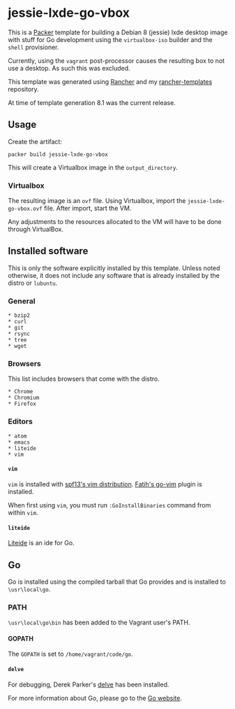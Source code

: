 # jessie-lxde-go-vbox
This is a [Packer](https://packer.io) template for building a Debian 8 (jessie) lxde desktop image with stuff for Go development using the `virtualbox-iso` builder and the `shell` provisioner.

Currently, using the `vagrant` post-processor causes the resulting box to not use a desktop. As such this was excluded. 

This template was generated using [Rancher](https://github.com/mohae/rancher) and my [rancher-templates](https://github.com/mohae/rancher-templates) repository.

At time of template generation 8.1 was the current release.

## Usage
Create the artifact:

    packer build jessie-lxde-go-vbox
    
This will create a Virtualbox image in the `output_directory`.

### Virtualbox
The resulting image is an `ovf` file. Using Virtualbox, import the `jessie-lxde-go-vbox.ovf` file. After import, start the VM.

Any adjustments to the resources allocated to the VM will have to be done through VirtualBox.

## Installed software
This is only the software explicitly installed by this template. Unless noted otherwise, it does not include any software that is already installed by the distro or `lubuntu`.  

### General
```  
* bzip2
* curl
* git
* rsync
* tree
* wget  
```

### Browsers
This list includes browsers that come with the distro.
```  
* Chrome
* Chromium
* Firefox
```  

### Editors
```  
* atom
* emacs
* liteide
* vim  
```  

#### `vim`
`vim` is installed with [spf13's vim distribution](vim.spf13.vim). [Fatih's go-vim](https://github.com/fatih/vim-go) plugin is installed.

When first using `vim`, you must run `:GoInstallBinaries` command from within `vim`. 

#### `liteide`
[Liteide](https://github.com/visualfc/liteide) is an ide for Go.

## Go
Go is installed using the compiled tarball that Go provides and is installed to `\usr\local\go`. 

### PATH
`\usr\local\go\bin` has been added to the Vagrant user's PATH. 

#### GOPATH
The `GOPATH` is set to `/home/vagrant/code/go`. 

#### `delve`
For debugging, Derek Parker's [delve](https://github.com/derekparker/delve) has been installed.

For more information about Go, please go to the [Go website](https://golang.org).

